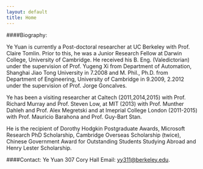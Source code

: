 ```yaml
---
layout: default
title: Home
---
```


####Biography:

Ye Yuan is currently a Post-doctoral researcher at UC Berkeley with Prof. Claire Tomlin. Prior to this, he was a Junior Research Fellow at Darwin College, University of Cambridge. He received his B. Eng. (Valedictorian) under the supervision of Prof. Yugeng Xi from Department of Automation, Shanghai Jiao Tong University in 7.2008 and M. Phil., Ph.D. from Department of Engineering, University of Cambridge in 9.2009, 2.2012 under the supervision of Prof. Jorge Goncalves. 

Ye has been a visiting researcher at Caltech (2011,2014,2015) with Prof. Richard Murray and Prof. Steven Low, at MIT (2013) with Prof. Munther Dahleh and Prof. Alex Megretski and at Imeprial College London (2011-2015) with Prof. Mauricio Barahona and Prof. Guy-Bart Stan. 

He is the recipient of Dorothy Hodgkin Postgraduate Awards, Microsoft Research PhD Scholarship, Cambridge Overseas Scholarship (twice), Chinese Government Award for Outstanding Students Studying Abroad and Henry Lester Scholarship.



####Contact:
Ye Yuan
307 Cory Hall 
Email: yy311@berkeley.edu.

